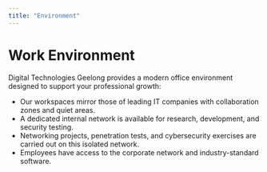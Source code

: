 ```yaml
---
title: "Environment"
---
```


# Work Environment

Digital Technologies Geelong provides a modern office environment designed to support your professional growth:

* Our workspaces mirror those of leading IT companies with collaboration zones and quiet areas.
* A dedicated internal network is available for research, development, and security testing.
* Networking projects, penetration tests, and cybersecurity exercises are carried out on this isolated network.
* Employees have access to the corporate network and industry-standard software.